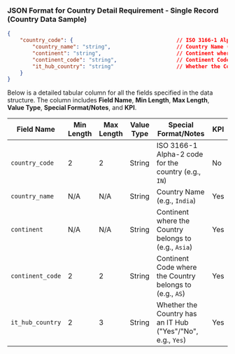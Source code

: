 ### JSON Format for Country Detail Requirement - Single Record (Country Data Sample)

```json
{
    "country_code": {                                 // ISO 3166-1 Alpha-2 code for the country (e.g., "IN")
        "country_name": "string",                     // Country Name (e.g., "India")
        "continent": "string",                        // Continent where the Country belongs to (e.g., "Asia")
        "continent_code": "string",                   // Continent Code where the Country belongs to (e.g., "AS")
        "it_hub_country": "string"                    // Whether the Country has an IT Hub ("Yes"/"No", e.g., "Yes")
    }
}
```
Below is a detailed tabular column for all the fields specified in the data structure. The column includes **Field Name**, **Min Length**, **Max Length**, **Value Type**, **Special Format/Notes**, and **KPI**. 

| **Field Name**                    | **Min Length** | **Max Length** | **Value Type**      | **Special Format/Notes**                                                                                    | **KPI** |
|-----------------------------------|----------------|----------------|---------------------|-------------------------------------------------------------------------------------------------------------|---------|
| `country_code`                    | 2              | 2              | String              | ISO 3166-1 Alpha-2 code for the country (e.g., `IN`)                                                        | No      |
| `country_name`                    | N/A            | N/A            | String              | Country Name (e.g., `India`)                                                                                | Yes     |
| `continent`                       | N/A            | N/A            | String              | Continent where the Country belongs to (e.g., `Asia`)                                                       | Yes     |
| `continent_code`                  | 2              | 2              | String              | Continent Code where the Country belongs to (e.g., `AS`)                                                    | Yes     |
| `it_hub_country`                  | 2              | 3              | String              | Whether the Country has an IT Hub ("Yes"/"No", e.g., `Yes`)                                                 | Yes     |
